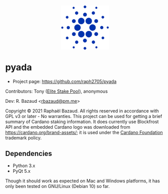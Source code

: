 
<p align="center">
  <img align="center" width="150" src="/images/cardano-ada-logo.svg" alt="Cardano ADA logo" />
</p>

# pyada

* Project page: https://github.com/raph2705/pyada

Contributors: Tony ([Elite Stake Pool](https://elitestakepool.com/)), anonymous

Dev: R. Bazaud &lt;rbazaud@pm.me&gt;

Copyright © 2021 Raphaël Bazaud. All rights reserved in accordance with GPL v3 or later - No warranties.
This project can be used for getting a brief summary of Cardano staking information. It does currently use Blockfrost API and the embedded Cardano logo was downloaded from https://cardano.org/brand-assets/; it is used under the [Cardano Foundation](https://cardanofoundation.org/) trademark policy.

Dependencies
------------

* Python 3.x
* PyQt 5.x

Though it should work as expected on Mac and Windows platforms, it has only been tested on GNU/Linux (Debian 10) so far.
